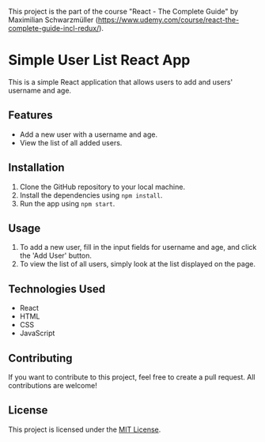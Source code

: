 This project is the part of the course "React - The Complete Guide" by Maximilian Schwarzmüller (https://www.udemy.com/course/react-the-complete-guide-incl-redux/).

# Simple User List React App

This is a simple React application that allows users to add and users' username and age.

## Features

- Add a new user with a username and age.
- View the list of all added users.

## Installation

1. Clone the GitHub repository to your local machine.
2. Install the dependencies using `npm install`.
3. Run the app using `npm start`.

## Usage

1. To add a new user, fill in the input fields for username and age, and click the 'Add User' button.
2. To view the list of all users, simply look at the list displayed on the page.

## Technologies Used

- React
- HTML
- CSS
- JavaScript

## Contributing

If you want to contribute to this project, feel free to create a pull request. All contributions are welcome!

## License

This project is licensed under the [MIT License](https://opensource.org/licenses/MIT).